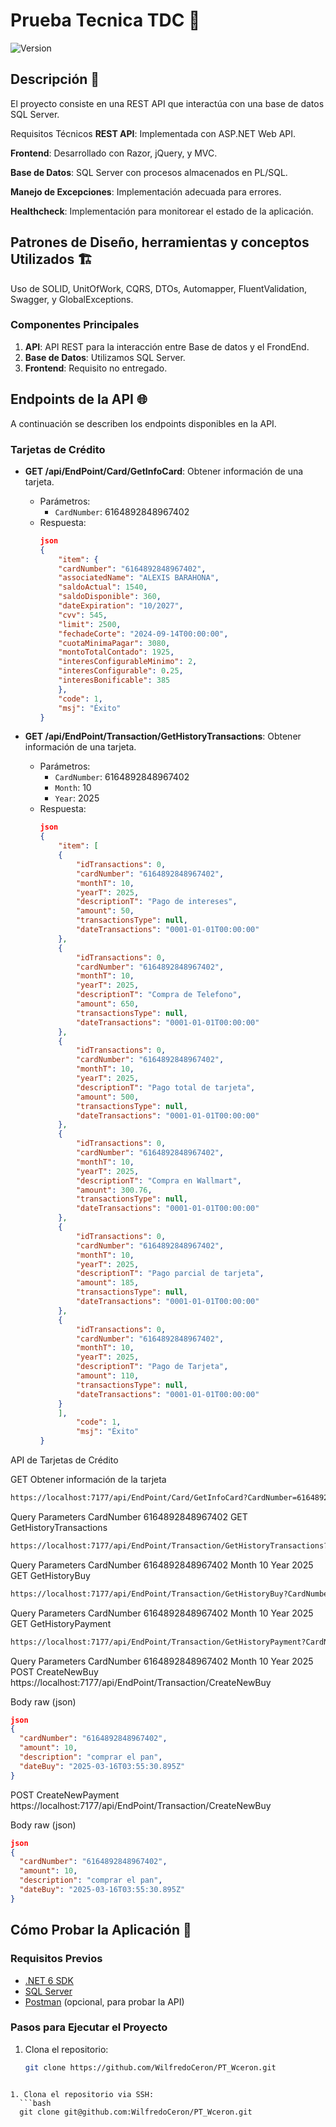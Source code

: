 # Prueba Tecnica TDC 🚀

![Version](https://img.shields.io/badge/version-1.0.0-blue)

## Descripción 📝
El proyecto consiste en una REST API que interactúa con una base de datos SQL Server.

Requisitos Técnicos
**REST API**: Implementada con ASP.NET Web API.

**Frontend**: Desarrollado con Razor, jQuery, y MVC.

**Base de Datos**: SQL Server con procesos almacenados en PL/SQL.

**Manejo de Excepciones**: Implementación adecuada para errores.

**Healthcheck**: Implementación para monitorear el estado de la aplicación.

## **Patrones de Diseño, herramientas y conceptos Utilizados 🏗️**
Uso de SOLID, UnitOfWork, CQRS, DTOs, Automapper, FluentValidation, Swagger, y GlobalExceptions.

### Componentes Principales
1. **API**: API REST para la interacción entre Base de datos y el FrondEnd.
2. **Base de Datos**: Utilizamos SQL Server.
3. **Frontend**: Requisito no entregado.

## **Endpoints de la API 🌐**

A continuación se describen los endpoints disponibles en la API.

### Tarjetas de Crédito
- **GET /api/EndPoint/Card/GetInfoCard**: Obtener información de una tarjeta.
  - Parámetros:
    - `CardNumber`: 6164892848967402
  - Respuesta:
    ```json
	json
    {
		"item": {
		"cardNumber": "6164892848967402",
		"associatedName": "ALEXIS BARAHONA",
		"saldoActual": 1540,
		"saldoDisponible": 360,
		"dateExpiration": "10/2027",
		"cvv": 545,
		"limit": 2500,
		"fechadeCorte": "2024-09-14T00:00:00",
		"cuotaMinimaPagar": 3080,
		"montoTotalContado": 1925,
		"interesConfigurableMinimo": 2,
		"interesConfigurable": 0.25,
		"interesBonificable": 385
		},
		"code": 1,
		"msj": "Éxito"
	}
    ```
	
- **GET /api/EndPoint/Transaction/GetHistoryTransactions**: Obtener información de una tarjeta.
  - Parámetros:
    - `CardNumber`: 6164892848967402
	- `Month`: 10
	- `Year`: 2025
  - Respuesta:
    ```json
	json
    {
		"item": [
		{
			"idTransactions": 0,
			"cardNumber": "6164892848967402",
			"monthT": 10,
			"yearT": 2025,
			"descriptionT": "Pago de intereses",
			"amount": 50,
			"transactionsType": null,
			"dateTransactions": "0001-01-01T00:00:00"
		},
		{
			"idTransactions": 0,
			"cardNumber": "6164892848967402",
			"monthT": 10,
			"yearT": 2025,
			"descriptionT": "Compra de Telefono",
			"amount": 650,
			"transactionsType": null,
			"dateTransactions": "0001-01-01T00:00:00"
		},
		{
			"idTransactions": 0,
			"cardNumber": "6164892848967402",
			"monthT": 10,
			"yearT": 2025,
			"descriptionT": "Pago total de tarjeta",
			"amount": 500,
			"transactionsType": null,
			"dateTransactions": "0001-01-01T00:00:00"
		},
		{
			"idTransactions": 0,
			"cardNumber": "6164892848967402",
			"monthT": 10,
			"yearT": 2025,
			"descriptionT": "Compra en Wallmart",
			"amount": 300.76,
			"transactionsType": null,
			"dateTransactions": "0001-01-01T00:00:00"
		},
		{
			"idTransactions": 0,
			"cardNumber": "6164892848967402",
			"monthT": 10,
			"yearT": 2025,
			"descriptionT": "Pago parcial de tarjeta",
			"amount": 185,
			"transactionsType": null,
			"dateTransactions": "0001-01-01T00:00:00"
		},
		{
			"idTransactions": 0,
			"cardNumber": "6164892848967402",
			"monthT": 10,
			"yearT": 2025,
			"descriptionT": "Pago de Tarjeta",
			"amount": 110,
			"transactionsType": null,
			"dateTransactions": "0001-01-01T00:00:00"
		}
		],
			"code": 1,
			"msj": "Éxito"
	}
    ```

API de Tarjetas de Crédito

GET
Obtener información de la tarjeta
```bash
https://localhost:7177/api/EndPoint/Card/GetInfoCard?CardNumber=6164892848967402
```

Query Parameters
CardNumber
6164892848967402
GET
GetHistoryTransactions
```bash
https://localhost:7177/api/EndPoint/Transaction/GetHistoryTransactions?CardNumber=6164892848967402&Month=10&Year=2025
```

Query Parameters
CardNumber
6164892848967402
Month
10
Year
2025
GET
GetHistoryBuy
```bash
https://localhost:7177/api/EndPoint/Transaction/GetHistoryBuy?CardNumber=6164892848967402&Month=10&Year=2025
```

Query Parameters
CardNumber
6164892848967402
Month
10
Year
2025
GET
GetHistoryPayment
```bash
https://localhost:7177/api/EndPoint/Transaction/GetHistoryPayment?CardNumber=6164892848967402&Month=10&Year=2025
```

Query Parameters
CardNumber
6164892848967402
Month
10
Year
2025
POST
CreateNewBuy
https://localhost:7177/api/EndPoint/Transaction/CreateNewBuy


Body
raw (json)
```json
json
{
  "cardNumber": "6164892848967402",
  "amount": 10,
  "description": "comprar el pan",
  "dateBuy": "2025-03-16T03:55:30.895Z"
}
```

POST
CreateNewPayment
https://localhost:7177/api/EndPoint/Transaction/CreateNewBuy


Body
raw (json)
```json
json
{
  "cardNumber": "6164892848967402",
  "amount": 10,
  "description": "comprar el pan",
  "dateBuy": "2025-03-16T03:55:30.895Z"
}
```
## **Cómo Probar la Aplicación 🧪**

### Requisitos Previos
- [.NET 6 SDK](https://dotnet.microsoft.com/download/dotnet/6.0)
- [SQL Server](https://www.microsoft.com/es-es/sql-server/sql-server-downloads)
- [Postman](https://www.postman.com/downloads/) (opcional, para probar la API)

### Pasos para Ejecutar el Proyecto
1. Clona el repositorio:
   ```bash
   git clone https://github.com/WilfredoCeron/PT_Wceron.git
 ```
 
 1. Clona el repositorio via SSH:
   ```bash
   git clone git@github.com:WilfredoCeron/PT_Wceron.git
   ```